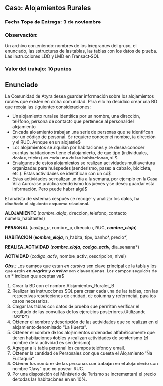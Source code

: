 
## Caso: Alojamientos Rurales
### Fecha Tope de Entrega: 3 de noviembre

### Observación:
Un archivo conteniendo: nombres de los integrantes del grupo, el enunciado, las estructuras de las tablas, las tablas con los datos de prueba. Las instrucciones LDD y LMD en Transact-SQL

### Valor del trabajo: 10 puntos

## Enunciado
La Comunidad de Atyra desea guardar información sobre los alojamientos rurales que existen en dicha comunidad. Para ello ha decidido crear una BD que recoja las siguientes consideraciones:
* Un alojamiento rural se identifica por un nombre, una dirección, teléfono, persona de contacto que pertenece al personal del alojamiento.
* En  cada  alojamiento  trabajan  una  serie  de  personas que  se  identifican  por  un  código  de  personal.  Se  requiere conocer el nombre, la dirección y el RUC. Aunque en un alojamie$
* Los alojamientos se alquilan por habitaciones y se desea conocer cuantas habitaciones tiene el alojamiento, de que tipo (individuales, dobles, triples) es cada una de las habitaciones, si $
* En algunos de estos alojamientos se realizan actividades multiaventura organizadas para huéspedes (senderismo, paseo a caballo, bicicleta, etc.). Estas actividades se identifican con un có$
* Estas actividades se realizan un día a la semana, por ejemplo en la Casa Villa Aurora se práctica senderismo los jueves  y  se  desea  guardar  esta  información.  Pero  puede  haber  algú$

El analista de sistemas después de recoger y analizar los datos,  ha diseñado el siguiente esquema relacional.

**ALOJAMIENTO** (*nombre_aloja*, direccion, telefono, contacto, numero_habitantes)

**PERSONAL** (*codigo_p*, nombre_p, direccion, RUC, **_nombre_aloja_**)

**HABITACION** (**_nombre_aloja_**, n_habita, tipo, banho*, precio*)

**REALIZA_ACTIVIDAD** (**_nombre_aloja_**, **_codigo_activ_**, dia_semana*)

**ACTIVIDAD** (*codigo_activ*, nombre_activ, descripcion, nivel)

***Obs.:*** Los campos que estan *en cursiva* son clave principal de la tabla y los que están ***en negrita y cursiva*** son claves ajenas. Los campos seguidos de un * indican que aceptan va$

1. Crear la BD con el nombre Alojamientos_Rurales_B
2. Realizar las instrucciones SQL para crear cada una de las tablas, con las respectivas restricciones de entidad, de columna y referencial, para los casos necesarios.
3. Cargar las tablas con datos de prueba que permitan verificar el resultado de las consultas de los ejercicios posteriores.(Utilizando INSERT)
4. Obtener el nombre y descripción de las actividades que se realizan en el alojamiento denominado “La Huerta”.
5. Obtener el nombre de los alojamientos ordenados alfabéticamente que tienen habitaciones dobles y realizan actividades de senderismo (el nombre de la actividad es senderismo)
6. Agregar a la tabla personal los campos teléfono y email.
7. Obtener la cantidad de Personales con que cuenta el Alojamiento “Ña Eustaquia”
8. Obtener los nombres de las personas que trabajan en el alojamiento con nombre “Jasy” que no posean RUC.
9. Por una disposición del Ministerio de Turismo se incrementará el precio de todas las habitaciones en un 10%.
